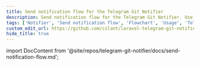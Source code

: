 ```yaml
---
title: Send notification flow for the Telegram Git Notifier
description: Send notification flow for the Telegram Git Notifier. Use the Flowchart and Entity Relationship Diagram to understand how the bot sends notifications to users. Learn the usage of the Telegram Git Notifier.
tags: ['Notifier', 'Send notification flow', 'Flowchart', 'Usage', 'Telegram Git Notifier Commands', 'Telegram bot', 'Support', 'Development', 'Entity Relationship Diagram', 'ERD']
custom_edit_url: https://github.com/cslant/laravel-telegram-git-notifier/edit/main/docs/send-notification-flow.md
hide_title: true
---
```


<head>
  <!-- Basic Meta Tags -->
  <meta name="robots" content="index,follow" />
  <meta name="author" content="CSlant" />
  <meta name="generator" content="Docusaurus" />
  <meta name="theme-color" content="#2e8555" />
  
  <!-- Canonical URL -->
  <link rel="canonical" href="https://docs.cslant.com/telegram-git-notifier/development/send-notification-flow" />
  
  <!-- Open Graph Meta Tags -->
  <meta property="og:title" content="Send notification flow for the Telegram Git Notifier" />
  <meta property="og:description" content="Send notification flow for the Telegram Git Notifier. Use the Flowchart and Entity Relationship Diagram to understand how the bot sends notifications to user..." />
  <meta property="og:type" content="article" />
  <meta property="og:url" content="https://docs.cslant.com/telegram-git-notifier/development/send-notification-flow" />
  <meta property="og:site_name" content="Telegram Git Notifier Documentation" />
  <meta property="og:locale" content="en_US" />
  
  <!-- Twitter Card Meta Tags -->
  <meta name="twitter:card" content="summary_large_image" />
  <meta name="twitter:title" content="Send notification flow for the Telegram Git Notifier" />
  <meta name="twitter:description" content="Send notification flow for the Telegram Git Notifier. Use the Flowchart and Entity Relationship Diagram to understand how the bot sends notifications to user..." />
  <meta name="twitter:creator" content="@cslantofficial" />
  <meta name="twitter:site" content="@cslantofficial" />
  
  <!-- Additional Meta Tags -->
  <meta name="format-detection" content="telephone=no" />
  <meta name="mobile-web-app-capable" content="yes" />
  <meta name="apple-mobile-web-app-capable" content="yes" />
  <meta name="apple-mobile-web-app-status-bar-style" content="default" />
  
  <!-- Article Meta Tags -->
  <meta property="article:published_time" content="2025-07-21T00:00:00Z" />
  <meta property="article:modified_time" content="2025-07-21T00:00:00Z" />
  <meta property="article:author" content="CSlant" />
  <meta property="article:section" content="Documentation" />
  
  </head>

import DocContent from '@site/repos/telegram-git-notifier/docs/send-notification-flow.md';

<DocContent />
